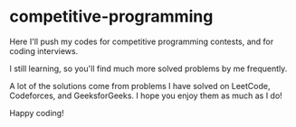 # competitive-programming
Here I'll push my codes for competitive programming contests, and for coding interviews.

I still learning, so you'll find much more solved problems by me frequently.

A lot of the solutions come from problems I have solved on LeetCode, Codeforces, and GeeksforGeeks. I hope you enjoy them as much as I do!

Happy coding!
